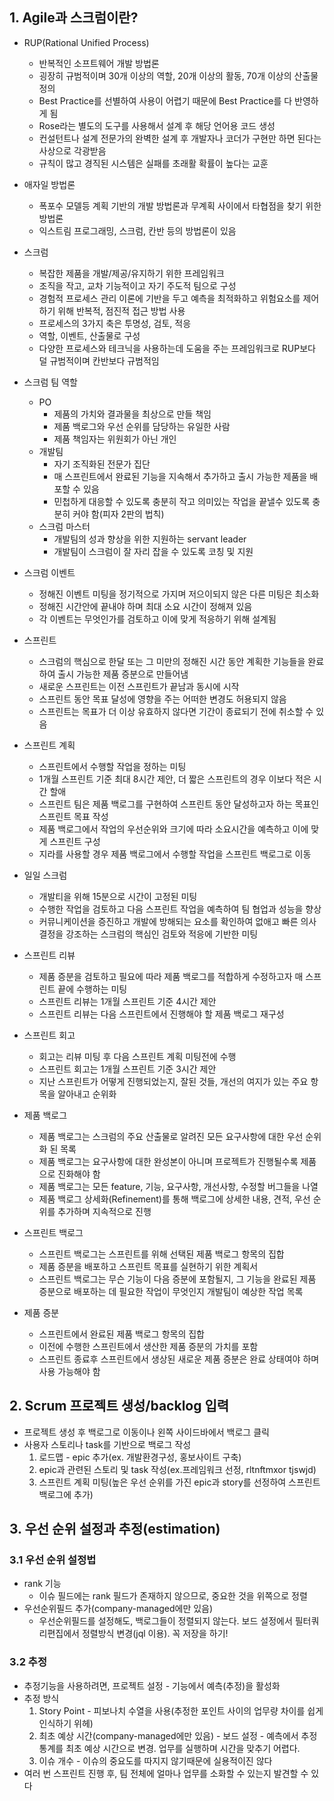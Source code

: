 ## 1. Agile과 스크럼이란?
* RUP(Rational Unified Process)
  * 반복적인 소프트웨어 개발 방법론
  * 굉장히 규범적이며 30개 이상의 역할, 20개 이상의 활동, 70개 이상의 산출물 정의
  * Best Practice를 선별하여 사용이 어렵기 때문에 Best Practice를 다 반영하게 됨
  * Rose라는 별도의 도구를 사용해서 설계 후 해당 언어용 코드 생성
  * 컨설턴트나 설계 전문가의 완벽한 설계 후 개발자나 코더가 구현만 하면 된다는 사상으로 각광받음
  * 규칙이 많고 경직된 시스템은 실패를 초래활 확률이 높다는 교훈

* 애자일 방법론
  * 폭포수 모델등 계획 기반의 개발 방법론과 무계획 사이에서 타협점을 찾기 위한 방법론
  * 익스트림 프로그래밍, 스크럼, 칸반 등의 방법론이 있음

* 스크럼
  * 복잡한 제품을 개발/제공/유지하기 위한 프레임워크
  * 조직을 작고, 교차 기능적이고 자기 주도적 팀으로 구성
  * 경험적 프로세스 관리 이론에 기반을 두고 예측을 최적화하고 위험요소를 제어하기 위해 반복적, 점진적 접근 방법 사용
  * 프로세스의 3가지 축은 투명성, 검토, 적응
  * 역할, 이벤트, 산출물로 구성
  * 다양한 프로세스와 테크닉을 사용하는데 도움을 주는 프레임워크로 RUP보다 덜 규범적이며 칸반보다 규범적임

* 스크럼 팀 역할
  * PO
    * 제품의 가치와 결과물을 최상으로 만들 책임
    * 제품 백로그와 우선 순위를 담당하는 유일한 사람
    * 제품 책임자는 위원회가 아닌 개인
  * 개발팀
    * 자기 조직화된 전문가 집단
    * 매 스프린트에서 완료된 기능을 지속해서 추가하고 출시 가능한 제품을 배포할 수 있음
    * 민첩하게 대응할 수 있도록 충분히 작고 의미있는 작업을 끝낼수 있도록 충분히 커야 함(피자 2판의 법칙)
  * 스크럼 마스터
    * 개발팀의 성과 향상을 위한 지원하는 servant leader
    * 개발팀이 스크럼이 잘 자리 잡을 수 있도록 코칭 및 지원

* 스크럼 이벤트
  * 정해진 이벤트 미팅을 정기적으로 가지며 저으이되지 않은 다른 미팅은 최소화
  * 정해진 시간안에 끝내야 하며 최대 소요 시간이 정해져 있음
  * 각 이벤트는 무엇인가를 검토하고 이에 맞게 적응하기 위해 설계됨

* 스프린트
  * 스크럼의 핵심으로 한달 또는 그 미만의 정해진 시간 동안 계획한 기능들을 완료하여 출시 가능한 제품 증분으로 만들어냄
  * 새로운 스프린트는 이전 스프린트가 끝남과 동시에 시작
  * 스프린트 동안 목표 달성에 영향을 주는 어떠한 변경도 허용되지 않음
  * 스프린트는 목표가 더 이상 유효하지 않다면 기간이 종료되기 전에 취소할 수 있음

* 스프린트 계획
  * 스프린트에서 수행할 작업을 정하는 미팅
  * 1개월 스프린트 기준 최대 8시간 제안, 더 짧은 스프린트의 경우 이보다 적은 시간 할애
  * 스프린트 팀은 제품 백로그를 구현하여 스프린트 동안 달성하고자 하는 목표인 스프린트 목표 작성
  * 제품 백로그에서 작업의 우선순위와 크기에 따라 소요시간을 예측하고 이에 맞게 스프린트 구성
  * 지라를 사용할 경우 제품 백로그에서 수행할 작업을 스프린트 백로그로 이동

* 일일 스크럼
  * 개발티을 위해 15분으로 시간이 고정된 미팅
  * 수행한 작업을 검토하고 다음 스프린트 작업을 예측하여 팀 협업과 성능을 향상
  * 커뮤니케이션을 증진하고 개발에 방해되는 요소를 확인하여 없애고 빠른 의사 결정을 강조하는 스크럼의 핵심인 검토와 적응에 기반한 미팅

* 스프린트 리뷰
  * 제품 증분을 검토하고 필요에 따라 제품 백로그를 적합하게 수정하고자 매 스프린트 끝에 수행하는 미팅
  * 스프린트 리뷰는 1개월 스프린트 기준 4시간 제안
  * 스프린트 리뷰는 다음 스프린트에서 진행해야 할 제품 백로그 재구성

* 스프린트 회고
  * 회고는 리뷰 미팅 후 다음 스프린트 계획 미팅전에 수행
  * 스프린트 회고는 1개월 스프린트 기준 3시간 제안
  * 지난 스프린트가 어떻게 진행되었는지, 잘된 것들, 개선의 여지가 있는 주요 항목을 알아내고 순위화

* 제품 백로그
  * 제품 백로그는 스크럼의 주요 산출물로 알려진 모든 요구사항에 대한 우선 순위화 된 목록
  * 제품 백로그는 요구사항에 대한 완성본이 아니며 프로젝트가 진행될수록 제품으로 진화해야 함
  * 제품 백로그는 모든 feature, 기능, 요구사항, 개선사항, 수정할 버그들을 나열
  * 제품 백로그 상세화(Refinement)를 통해 백로그에 상세한 내용, 견적, 우선 순위를 추가하며 지속적으로 진행

* 스프린트 백로그
  * 스프린트 백로그는 스프린트를 위해 선택된 제품 백로그 항목의 집합
  * 제품 증분을 배포하고 스프린트 목표를 실현하기 위한 계획서
  * 스프린트 백로그는 무슨 기능이 다음 증분에 포함될지, 그 기능을 완료된 제품 증분으로 배포하는 데 필요한 작업이 무엇인지 개발팀이 예상한 작업 목록

* 제품 증분
  * 스프린트에서 완료된 제품 백로그 항목의 집합
  * 이전에 수행한 스프린트에서 생산한 제품 증분의 가치를 포함
  * 스프린트 종료후 스프린트에서 생상된 새로운 제품 증분은 완료 상태여야 하며 사용 가능해야 함

## 2. Scrum 프로젝트 생성/backlog 입력
* 프로젝트 생성 후 백로그로 이동이나 왼쪽 사이드바에서 백로그 클릭
* 사용자 스토리나 task를 기반으로 백로그 작성
  1. 로드맵 - epic 추가(ex. 개발환경구성, 홍보사이트 구축)
  2. epic과 관련된 스토리 및 task 작성(ex.프레임워크 선정, rltnftmxor tjswjd)
  3. 스프린트 계획 미팅(높은 우선 순위를 가진 epic과 story를 선정하여 스프린트 백로그에 추가)

## 3. 우선 순위 설정과 추정(estimation)
### 3.1 우선 순위 설정법
* rank 기능
  * 이슈 필드에는 rank 필드가 존재하지 않으므로, 중요한 것을 위쪽으로 정렬
* 우선순위필드 추가(company-managed에만 있음)
  * 우선순위필드를 설정해도, 백로그들이 정렬되지 않는다. 보드 설정에서 필터쿼리편집에서 정렬방식 변경(jql 이용). 꼭 저장을 하기!

### 3.2 추정
* 추정기능을 사용하려면, 프로젝트 설정 - 기능에서 예측(추정)을 활성화
* 추정 방식
  1. Story Point - 피보나치 수열을 사용(추정한 포인트 사이의 업무량 차이를 쉽게 인식하기 위헤)
  2. 최초 예상 시간(company-managed에만 있음) - 보드 설정 - 예측에서 추정 통계를 최초 예상 시간으로 변경. 업무를 실행하며 시간을 맞추기 어렵다.
  3. 이슈 개수 - 이슈의 중요도를 따지지 않기때문에 실용적이진 않다
* 여러 번 스프린트 진행 후, 팀 전체에 얼마나 업무를 소화할 수 있는지 발견할 수 있다
